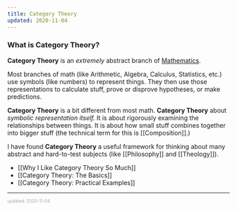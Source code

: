 ```yaml
---
title: Category Theory
updated: 2020-11-04
---
```


### What is Category Theory?

**Category Theory** is an _extremely_ abstract branch of <a href="https://en.wikipedia.org/wiki/Mathematics" target="_blank">Mathematics</a>.

Most branches of math (like Arithmetic, Algebra, Calculus, Statistics, etc.) use symbols (like numbers) to represent things. They then use those representations to calculate stuff, prove or disprove hypotheses, or make predictions.

**Category Theory** is a bit different from most math. **Category Theory** about _symbolic representation itself._ It is about rigorously examining the relationships between things. It is about how small stuff combines together into bigger stuff (the technical term for this is [[Composition]].)

I have found **Category Theory** a useful framework for thinking about many abstract and hard-to-test subjects (like [[Philosophy]] and [[Theology]]).

- [[Why I Like Category Theory So Much]]
- [[Category Theory: The Basics]]
- [[Category Theory: Practical Examples]]

---

<sup><sub><font color="#a6a6a6">updated: 2020-11-04</font></sub></sup>
